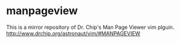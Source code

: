 manpageview
===========

This is a mirror repository of Dr. Chip's Man Page Viewer vim plguin. http://www.drchip.org/astronaut/vim/#MANPAGEVIEW
